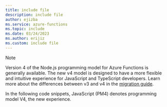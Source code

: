 ```yaml
---
title: include file
description: include file
author: ejizba
ms.service: azure-functions
ms.topic: include
ms.date: 03/24/2023
ms.author: erijiz
ms.custom: include file
---
```


> [!NOTE]
> Version 4 of the Node.js programming model for Azure Functions is generally available. The new v4 model is designed to have a more flexible and intuitive experience for JavaScript and TypeScript developers. Learn more about the differences between v3 and v4 in the [migration guide](../articles/azure-functions/functions-node-upgrade-v4.md).
>
> In the following code snippets, JavaScript (PM4) denotes programming model V4, the new experience.